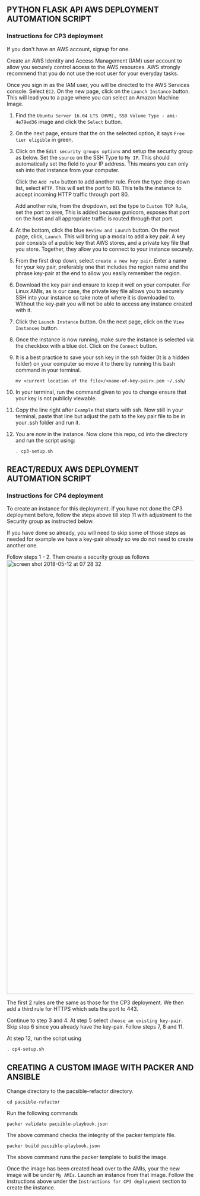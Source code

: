 ## PYTHON FLASK API AWS DEPLOYMENT AUTOMATION SCRIPT

### Instructions for CP3 deployment

If you don't have an AWS account, signup for one.

Create an AWS Identity and Access Management (IAM) user account to allow you securely control access to the AWS resources. AWS strongly recommend that you do not use the root user for your everyday tasks.

Once you sign in as the IAM user, you will be directed to the AWS Services console. Select `EC2`. On the new page, click on the `Launch Instance` button. This will lead you to a page where you can select an Amazon Machine Image.

1.  Find the `Ubuntu Server 16.04 LTS (HVM), SSD Volume Type - ami-4e79ed36` image and click the `Select` button.
2.  On the next page, ensure that the on the selected option, it says `Free tier eligible` in green.
3.  Click on the `Edit security groups options` and setup the security group as below.
    Set the `source` on the SSH Type to `My IP`. This should automatically set the field to your IP address. This means you can only ssh into that instance from your computer.

    Click the `Add rule` button to add another rule. From the type drop down list, select `HTTP`. This will set the port to 80. This tells the instance to accept incoming HTTP traffic through port 80.

    Add another rule, from the dropdown, set the type to `Custom TCP Rule`, set the port to `8000`, This is added because gunicorn, exposes that port on the host and all appropriate traffic is routed through that port.

4.  At the bottom, click the blue `Review and Launch` button. On the next page, click, `Launch`. This will bring up a modal to add a key pair. A key pair consists of a public key that AWS stores, and a private key file that you store. Together, they allow you to connect to your instance securely.
5.  From the first drop down, select `create a new key pair`. Enter a name for your key pair, preferably one that includes the region name and the phrase key-pair at the end to allow you easily remember the region.
6.  Download the key pair and ensure to keep it well on your computer. For Linux AMIs, as is our case, the private key file allows you to securely SSH into your instance so take note of where it is downloaded to. Without the key-pair you will not be able to access any instance created with it.
7.  Click the `Launch Instance` button. On the next page, click on the `View Instances` button.
8.  Once the instance is now running, make sure the instance is selected via the checkbox with a blue dot. Click on the `Connect` button.
9.  It is a best practice to save your ssh key in the ssh folder (It is a hidden folder) on your computer so move it to there by running this bash command in your terminal.

    `mv <current location of the file>/<name-of-key-pair>.pem ~/.ssh/`

10. In your terminal, run the command given to you to change ensure that your key is not publicly viewable.
11. Copy the line right after `Example` that starts with ssh. Now still in your terminal, paste that line but adjust the path to the key pair file to be in your .ssh folder and run it.
12. You are now in the instance. Now clone this repo, cd into the directory and run the script using:

    `. cp3-setup.sh`

## REACT/REDUX AWS DEPLOYMENT AUTOMATION SCRIPT

### Instructions for CP4 deployment

To create an instance for this deployment. if you have not done the CP3 deployment before, follow the steps above till step 11 with adjustment to the Security group as instructed below.

If you have done so already, you will need to skip some of those steps as needed for example we have a key-pair already so we do not need to create another one.

Follow steps 1 - 2. Then create a security group as follows
<img width="1166" alt="screen shot 2018-05-12 at 07 28 32" src="https://user-images.githubusercontent.com/5388763/39953540-bc33a74a-55b6-11e8-983c-f97b71a3dfd2.png">

The first 2 rules are the same as those for the CP3 deployment. We then add a third rule for HTTPS which sets the port to 443.

Continue to step 3 and 4. At step 5 select `choose an existing key-pair`. Skip step 6 since you already have the key-pair. Follow steps 7, 8 and 11.

At step 12, run the script using

`. cp4-setup.sh`

## CREATING A CUSTOM IMAGE WITH PACKER AND ANSIBLE

Change directory to the pacsible-refactor directory.

`cd pacsible-refactor`

Run the following commands

`packer validate pacsible-playbook.json`

The above command checks the integrity of the packer template file.

`packer build pacsible-playbook.json`

The above command runs the packer template to build the image.

Once the image has been created head over to the AMIs, your the new image will be under `My AMIs`. Launch an instance from that image. Follow the instructions above under the `Instructions for CP3 deployment` section to create the instance.
